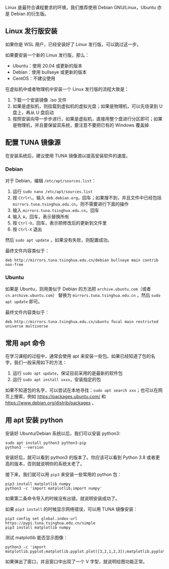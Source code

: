 Linux 是最符合课程要求的环境，我们推荐使用 Debian GNU/Linux，Ubuntu 亦是 Debian 的衍生版。

## Linux 发行版安装

如果你是 WSL 用户，已经安装好了 Linux 发行版，可以跳过这一步。

如果要安装一个新的 Linux 发行版，那么：

- Ubuntu：使用 20.04 或更新的版本
- Debian：使用 bullseye 或更新的版本
- CentOS：不建议使用

在虚拟机中或者物理机中安装一个 Linux 发行版的流程大致是：

1. 下载一个安装镜像 .iso 文件
2. 如果是虚拟机，则挂载到虚拟机的虚拟光盘；如果是物理机，可以先烧录到 U 盘上，再从 U 盘启动
3. 按照安装向导一步步进行，如果是虚拟机，直接用整个盘进行分区即可；如果是物理机，并且要保留双系统，要注意不要把已有的 Windows 覆盖掉

## 配置 TUNA 镜像源

在安装系统后，建议使用 TUNA 镜像源以提高安装软件的速度。

### Debian

对于 Debian，编辑 `/etc/apt/sources.list`：

1. 运行 `sudo nano /etc/apt/sources.list`
2. 按 `Ctrl+\`，输入 `deb.debian.org`，回车；如果搜不到，并且文件中已经包括 `mirrors.tuna.tsinghua.edu.cn`，则不需要进行下面的操作
3. 输入 `mirrors.tuna.tsinghua.edu.cn`，回车
4. 输入 `A`，回车，表示替换所有
5. 按 `Ctrl-O`，回车，表示把修改后的更新到文件里
6. 按 `Ctrl-X` 退出

然后 `sudo apt update` ，如果没有失败，则配置成功。

最终文件内容类似于：

```
deb http://mirrors.tuna.tsinghua.edu.cn/debian bullseye main contrib non-free
```

### Ubuntu

如果是 Ubuntu，则用类似于 Debian 的方法把 `archive.ubuntu.com`（或者 `cn.archive.ubuntu.com`） 替换为 `mirrors.tuna.tsinghua.edu.cn` ，然后 `sudo apt update` 即可。

最终文件内容类似于：

```
deb http://mirrors.tuna.tsinghua.edu.cn/ubuntu focal main restricted universe multiverse
```


## 常用 apt 命令

在学习课程的过程中，通常会使用 apt 来安装一些包。如果已经知道了包的名字，我们一般采用如下的方法：

1. 运行 `sudo apt update`，保证目前采用的是最新的软件包
2. 运行 `sudo apt install xxxx`，安装指定的包

如果不知道包的名字，可以尝试在本地寻找：`sudo apt search xxx`；也可以在网页上搜索，例如 <https://packages.ubuntu.com/> 和 <https://www.debian.org/distrib/packages> 。

## 用 apt 安装 python

安装好 Ubuntu/Debian 系统以后，我们可以安装 python3:

```shell
sudo apt install python3 python3-pip
python3 --version
```

安装好后，就可以看到 python3 的版本了。你应该可以看到 Python 3.8 或者更高的版本，否则就说明你的系统太老了。

接下来，我们就可以用 `pip3` 来安装一些常用的 python 包：

```shell
pip3 install matplotlib numpy
python3 -c 'import matplotlib;import numpy'
```

如果第二条命令导入的时候没有出错，就说明安装成功了。

如果 `pip3 install` 的时候显示网络错误，可以用 TUNA 镜像安装：

```shell
pip3 config set global.index-url https://pypi.tuna.tsinghua.edu.cn/simple
pip3 install matplotlib numpy
```

测试 matplotlib 能否显示图像：

```shell
python3 -c 'import matplotlib.pyplot;matplotlib.pyplot.plot([3,2,1,2,3]);matplotlib.pyplot.show()'
```

如果弹出了窗口，并且窗口中出现了一个 V 字型，就说明绘图功能正常。